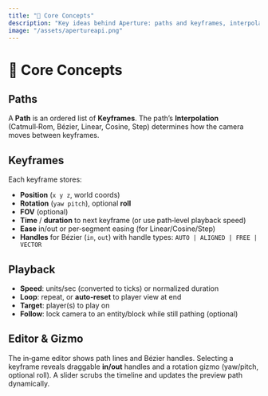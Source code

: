 ```yaml
---
title: "🧠 Core Concepts"
description: "Key ideas behind Aperture: paths and keyframes, interpolation modes, playback options (speed, loop, follow), and the in‑game editor with Bézier handles."
image: "/assets/apertureapi.png"
---
```


# 🧠 Core Concepts
## Paths
A **Path** is an ordered list of **Keyframes**. The path’s **Interpolation** (Catmull‑Rom, Bézier, Linear, Cosine, Step) determines how the camera moves between keyframes.

## Keyframes
Each keyframe stores:
- **Position** (`x y z`, world coords)
- **Rotation** (`yaw pitch`), optional **roll**
- **FOV** (optional)
- **Time** / **duration** to next keyframe (or use path‑level playback speed)
- **Ease** in/out or per‑segment easing (for Linear/Cosine/Step)
- **Handles** for Bézier (`in`, `out`) with handle types: `AUTO | ALIGNED | FREE | VECTOR`

## Playback
- **Speed**: units/sec (converted to ticks) or normalized duration
- **Loop**: repeat, or **auto‑reset** to player view at end
- **Target**: player(s) to play on
- **Follow**: lock camera to an entity/block while still pathing (optional)

## Editor & Gizmo
The in‑game editor shows path lines and Bézier handles. Selecting a keyframe reveals draggable **in/out** handles and a rotation gizmo (yaw/pitch, optional roll). A slider scrubs the timeline and updates the preview path dynamically.

